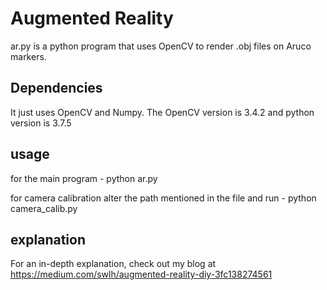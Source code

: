 # Augmented Reality

ar.py is a python program that uses OpenCV to render .obj files on Aruco markers. 

## Dependencies

It just uses OpenCV and Numpy. The OpenCV version is 3.4.2 and python version is 3.7.5

## usage
for the main program - python ar.py

for camera calibration alter the path mentioned in the file and run - python camera_calib.py 

## explanation
For an in-depth explanation, check out my blog at https://medium.com/swlh/augmented-reality-diy-3fc138274561


